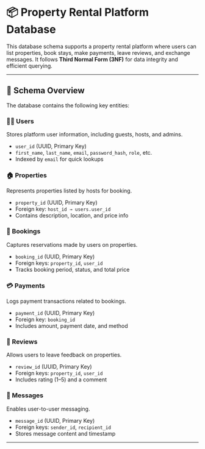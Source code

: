 # 📦 Property Rental Platform Database

This database schema supports a property rental platform where users can list properties, book stays, make payments, leave reviews, and exchange messages. It follows **Third Normal Form (3NF)** for data integrity and efficient querying.

---

## 📐 Schema Overview

The database contains the following key entities:

### 🧑‍💼 Users
Stores platform user information, including guests, hosts, and admins.

- `user_id` (UUID, Primary Key)
- `first_name`, `last_name`, `email`, `password_hash`, `role`, etc.
- Indexed by `email` for quick lookups

### 🏠 Properties
Represents properties listed by hosts for booking.

- `property_id` (UUID, Primary Key)
- Foreign key: `host_id → users.user_id`
- Contains description, location, and price info

### 📅 Bookings
Captures reservations made by users on properties.

- `booking_id` (UUID, Primary Key)
- Foreign keys: `property_id`, `user_id`
- Tracks booking period, status, and total price

### 💳 Payments
Logs payment transactions related to bookings.

- `payment_id` (UUID, Primary Key)
- Foreign key: `booking_id`
- Includes amount, payment date, and method

### 🌟 Reviews
Allows users to leave feedback on properties.

- `review_id` (UUID, Primary Key)
- Foreign keys: `property_id`, `user_id`
- Includes rating (1–5) and a comment

### 💬 Messages
Enables user-to-user messaging.

- `message_id` (UUID, Primary Key)
- Foreign keys: `sender_id`, `recipient_id`
- Stores message content and timestamp

---
